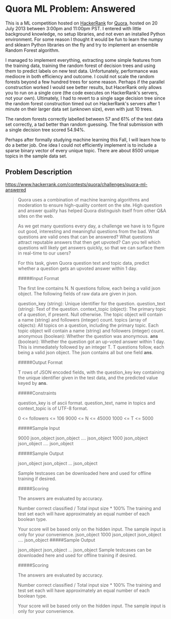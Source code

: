 Quora ML Problem: Answered
==========================
This is a ML competition hosted on [HackerRank](https://www.hackerrank.com/) for [Quora](http://www.quora.com/), hosted on 20 July 2013 between 3:00pm and 11:00pm PST.  I entered with little background knowledge, no setup libraries, and not even an installed Python environment.  For some reason I thought it would be fun to learn the numpy and sklearn Python libraries on the fly and try to implement an ensemble Random Forest algorithm.

I managed to implement everything, extracting some simple features from the training data, training the random forest of decision trees and using them to predict labels on new test data.  Unfortunately, performance was mediocre in both efficiency and outcome.  I could not scale the random forests beyond a few hundred trees for some reason.  Perhaps if the parallel construction worked I would see better results, but HacerRank only allows you to run on a single core (the code executes on HackerRank's servers, not your own).  Ultimately, I had to revert to a single sage decision tree since the random forest construction timed out on HackerRank's servers after 1 minute on their larger data set (unknown size), even with just 10 trees.

The random forests correctly labelled between 57 and 61% of the test data set correctly, a tad better than random guessing.  The final submission with a single decision tree scored 54.94%.

Perhaps after formally studying machine learning this Fall, I will learn how to do a better job.  One idea I could not efficiently implement is to include a sparse binary vector of every unique topic.  There are about 8500 unique topics in the sample data set.




## Problem Description ##
<https://www.hackerrank.com/contests/quora/challenges/quora-ml-answered>
>Quora uses a combination of machine learning algorithms and moderation to ensure high-quality content on the site. High question and answer quality has helped Quora distinguish itself from other Q&A sites on the web.
>
>As we get many questions every day, a challenge we have is to figure out good, interesting and meaningful questions from the bad. What questions are valid ones that can be answered? What questions attract reputable answers that then get upvoted? Can you tell which questions will likely get answers quickly, so that we can surface them in real-time to our users?
>
>For this task, given Quora question text and topic data, predict whether a question gets an upvoted answer within 1 day.
>
>#####Input Format
>
>The first line contains N. N questions follow, each being a valid json object. The following fields of raw data are given in json.
>
>question_key (string): Unique identifier for the question.
>question_text (string): Text of the question.
>context_topic (object): The primary topic of a question, if present. Null otherwise. The topic object will contain a name (string) and followers (integer) count.
>topics (array of objects): All topics on a question, including the primary topic. Each topic object will contain a name (string) and followers (integer) count.
>anonymous (boolean): Whether the question was anonymous.
>__ans__ (boolean): Whether the question got an up-voted answer within 1 day.
>This is immediately followed by an integer T.
>T questions follow, each being a valid json object.
>The json contains all but one field __ans__.
>
>#####Output Format
>
>T rows of JSON encoded fields, with the question_key key containing the unique identifier given in the test data, and the predicted value keyed by __ans__.
>
>#####Constraints
>
>question_key is of ascii format.
>question_text, name in topics and context_topic is of UTF-8 format.
>
> 	0 <= followers <= 106
> 	9000 <= N <= 45000
> 	1000 <= T <= 5000
>
>#####Sample Input
>
> 	9000
> 	json_object
> 	json_object
> 	....
> 	json_object
> 	1000
> 	json_object
> 	json_object
> 	....
> 	json_object
>
>#####Sample Output
>
> 	json_object
> 	json_object
> 	...
> 	json_object
>
>Sample testcases can be downloaded here and used for offline training if desired.
>
>#####Scoring
>
>The answers are evaluated by accuracy.
>
>Number correct classified / Total input size * 100%
>The training and test set each will have approximately an equal number of each boolean type.
>
>Your score will be based only on the hidden input. The sample input is only for your convenience.
>json_object
>1000
>json_object
>json_object
>....
>json_object
>#####Sample Output
>
>json_object
>json_object
>...
>json_object
>Sample testcases can be downloaded here and used for offline training if desired.
>
>#####Scoring
>
>The answers are evaluated by accuracy.
>
>Number correct classified / Total input size * 100%
>The training and test set each will have approximately an equal number of each boolean type.
>
>Your score will be based only on the hidden input. The sample input is only for your convenience.